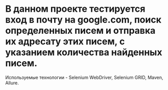 # В данном проекте тестируется вход в почту на google.com, поиск определенных писем и отправка их адресату этих писем, с указанием количества найденных писем.
Используемые технологии - Selenium WebDriver, Selenium GRID, Maven, Allure.
